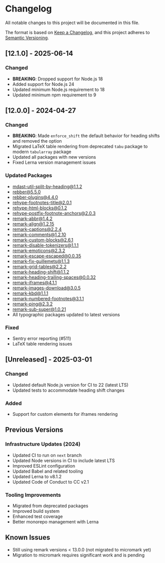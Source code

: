 # Changelog

All notable changes to this project will be documented in this file.

The format is based on [Keep a Changelog](https://keepachangelog.com/en/1.0.0/),
and this project adheres to [Semantic Versioning](https://semver.org/spec/v2.0.0.html).

## [12.1.0] - 2025-06-14

### Changed
- **BREAKING**: Dropped support for Node.js 18
- Added support for Node.js 24
- Updated minimum Node.js requirement to 18
- Updated minimum npm requirement to 9

## [12.0.0] - 2024-04-27

### Changed
- **BREAKING**: Made `enforce_shift` the default behavior for heading shifts and removed the option
- Migrated LaTeX table rendering from deprecated `tabu` package to modern `tabularray` package
- Updated all packages with new versions
- Fixed Lerna version management issues

### Updated Packages
- mdast-util-split-by-heading@1.1.2
- rebber@5.5.0
- rebber-plugins@4.4.0
- rehype-footnotes-title@2.0.1
- rehype-html-blocks@0.1.2
- rehype-postfix-footnote-anchors@2.0.3
- remark-abbr@1.4.2
- remark-align@1.2.15
- remark-captions@2.2.4
- remark-comments@1.2.10
- remark-custom-blocks@2.6.1
- remark-disable-tokenizers@1.1.1
- remark-emoticons@2.3.2
- remark-escape-escaped@0.0.35
- remark-fix-guillemets@1.1.3
- remark-grid-tables@2.2.2
- remark-heading-shift@1.1.2
- remark-heading-trailing-spaces@0.0.32
- remark-iframes@4.1.1
- remark-images-download@3.0.5
- remark-kbd@1.1.1
- remark-numbered-footnotes@3.1.1
- remark-ping@2.3.2
- remark-sub-super@1.0.21
- All typographic packages updated to latest versions

### Fixed
- Sentry error reporting (#511)
- LaTeX table rendering issues

## [Unreleased] - 2025-03-01

### Changed
- Updated default Node.js version for CI to 22 (latest LTS)
- Updated tests to accommodate heading shift changes

### Added
- Support for custom elements for iframes rendering

## Previous Versions

### Infrastructure Updates (2024)
- Updated CI to run on `next` branch
- Updated Node versions in CI to include latest LTS
- Improved ESLint configuration
- Updated Babel and related tooling
- Updated Lerna to v8.1.2
- Updated Code of Conduct to CC v2.1

### Tooling Improvements
- Migrated from deprecated packages
- Improved build system
- Enhanced test coverage
- Better monorepo management with Lerna

## Known Issues

- Still using remark versions < 13.0.0 (not migrated to micromark yet)
- Migration to micromark requires significant work and is pending